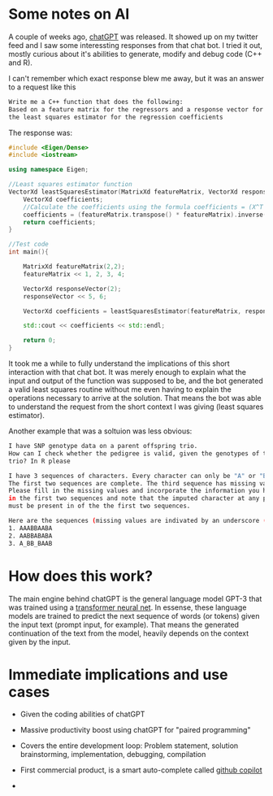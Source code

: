 # Some notes on AI

A couple of weeks ago, [chatGPT](https://chat.openai.com/) was released. It showed up on my twitter feed
and I saw some interessting responses from that chat bot.
I tried it out, mostly curious about it's abilities to generate, modify and debug code (C++ and R).

I can't remember which exact response blew me away, but it was an answer to a request like this

```sh
Write me a C++ function that does the following:
Based on a feature matrix for the regressors and a response vector for the dependant variable, return
the least squares estimator for the regression coefficients
```

The response was:

```cpp
#include <Eigen/Dense>
#include <iostream>

using namespace Eigen;

//Least squares estimator function
VectorXd leastSquaresEstimator(MatrixXd featureMatrix, VectorXd responseVector){
	VectorXd coefficients;
	//Calculate the coefficients using the formula coefficients = (X^T * X)^-1 * X^T * y
	coefficients = (featureMatrix.transpose() * featureMatrix).inverse() * featureMatrix.transpose() * responseVector;
	return coefficients;
}

//Test code
int main(){

	MatrixXd featureMatrix(2,2);
	featureMatrix << 1, 2, 3, 4;

	VectorXd responseVector(2);
	responseVector << 5, 6;

	VectorXd coefficients = leastSquaresEstimator(featureMatrix, responseVector);

	std::cout << coefficients << std::endl;

	return 0;
}
```

It took me a while to fully understand the implications of this short interaction with that chat bot.
It was merely enough to explain what the input and output of the function was supposed to be, and the bot generated
a valid least squares routine without me even having to explain the operations necessary to arrive at the solution.
That means the bot was able to understand the request from the short context I was giving (least squares estimator).

Another example that was a soltuion was less obvious:

```sh
I have SNP genotype data on a parent offspring trio. 
How can I check whether the pedigree is valid, given the genotypes of the
trio? In R please
```

```sh
I have 3 sequences of characters. Every character can only be "A" or "B".
The first two sequences are complete. The third sequence has missing values.
Please fill in the missing values and incorporate the information you have seen
in the first two sequences and note that the imputed character at any position
must be present in of the the first two sequences.

Here are the sequences (missing values are indivated by an underscore ("_")):
1. AAABBAABA
2. AABBABABA
3. A_BB_BAAB
```

# How does this work?

The main engine behind chatGPT is the general language model GPT-3 that was trained using a [transformer neural net](https://arxiv.org/pdf/1706.03762.pdf).
In essense, these language models are trained to predict the next sequence of words (or tokens) given the input text (prompt input, for example).
That means the generated continuation of the text from the model, heavily depends on the context given
by the input. 

# Immediate implications and use cases

 - Given the coding abilities of chatGPT
  - Massive productivity boost using chatGPT for "paired programming"
  - Covers the entire development loop: Problem statement, solution brainstorming, implementation, debugging, compilation
  - First commercial product, is a smart auto-complete called [github copilot](https://github.com/features/copilot)

 - 
